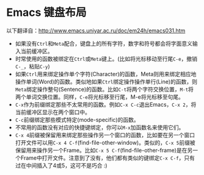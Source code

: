 Emacs 键盘布局
=======

以下翻译自：http://www.emacs.uniyar.ac.ru/doc/em24h/emacs031.htm

- 如果没有`Ctrl`和`Meta`配合，键盘上的所有字符，数字和符号都会将字面意义输入当前缓冲区。
- 时常使用的函数被绑定在`Ctrl`或`Meta`键上。(比如将光标移动至行尾`C-e`，撤销`C-_`，粘贴`C-y`)
- 如果`Ctrl`用来绑定操作单个字符(Character)的函数，Meta则用来绑定相应地操作单词(Word)的函数。类似地如果`Ctrl`绑定操作操作单行(Line)的函数，则`Meta`绑定操作整句(Sentence)的函数。比如`C-t`将两个字符交换位置，`M-t`将两个单词交换位置。同样，`C-e`将光标移至行尾，M-e将光标移至句尾。
- `C-x`作为前缀绑定那些不太常用的函数。例如`C-x C-c`退出Emacs，`C-x 2`，将当前缓冲区显示在两个窗口中。
- `C-c`前缀绑定那些模式特定(mode-specific)的函数。
- 不常用的函数没有对应的快捷键绑定，你可以`M-x`加函数名来使用它们。
- `C-x 4`前缀被保留用来绑定那些操作另一个窗口的函数，比如要在另一个窗口打开文件可以用`C-x 4 C-f`(find-file-other-window)。类似的，`C-x 5`前缀被保留用来操作另一个Frame。比如`C-x 5 C-f`(find-file-other-frame)是在另一个Frame中打开文件。注意到了没有，他们都有类似的键绑定`C-x C-f`，只有过在中间插入了4或5，这可不是巧合 :)
